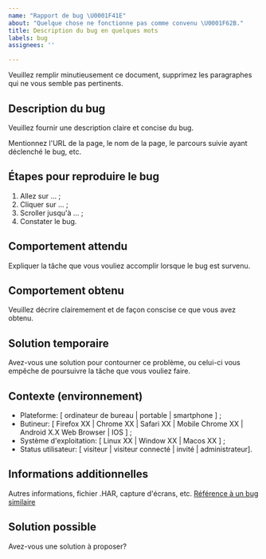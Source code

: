 ```yaml
---
name: "Rapport de bug \U0001F41E"
about: "Quelque chose ne fonctionne pas comme convenu \U0001F62B."
title: Description du bug en quelques mots
labels: bug
assignees: ''

---
```


Veuillez remplir minutieusement ce document, supprimez les paragraphes qui ne vous semble pas pertinents.

## Description du bug

Veuillez fournir une description claire et concise du bug.

Mentionnez l'URL de la page, le nom de la page, le parcours suivie ayant déclenché le bug, etc.

## Étapes pour reproduire le bug

 1. Allez sur … ;
 2. Cliquer sur … ;
 3. Scroller jusqu'à … ;
 4. Constater le bug.

## Comportement attendu

Expliquer la tâche que vous vouliez accomplir lorsque le bug est survenu.

## Comportement obtenu

Veuillez décrire clairemement et de façon conscise ce que vous avez obtenu.

## Solution temporaire

Avez-vous une solution pour contourner ce problème, ou celui-ci vous empêche de poursuivre la tâche que vous vouliez faire.

## Contexte (environnement)

 - Plateforme: [ ordinateur de bureau | portable | smartphone ] ;
 - Butineur: [ Firefox XX | Chrome XX | Safari XX | Mobile Chrome XX | Android X.X Web Browser | IOS ] ;
 - Système d'exploitation: [ Linux XX | Window XX | Macos XX ] ;
 - Status utilisateur: [ visiteur | visiteur connecté | invité | administrateur].

## Informations additionnelles

Autres informations, fichier .HAR, capture d'écrans, etc. [Référence à un bug similaire](https://help.github.com/en/github/writing-on-github/autolinked-references-and-urls)

## Solution possible

Avez-vous une solution à proposer?
